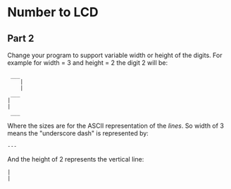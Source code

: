 # Number to LCD

## Part 2

Change your program to support variable width or height of the digits. For example for width = 3 and height = 2 the
digit 2 will be:

```
 ___
    |
    |
 ___
|
|
 ___
```
Where the sizes are for the ASCII representation of the *lines*. So width of 3 means the "underscore dash" is represented by:
```
---
```
And the height of 2 represents the vertical line:
```
|
|
```